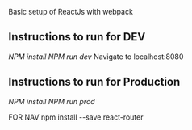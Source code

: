Basic setup of ReactJs with webpack


## Instructions to run for DEV
*NPM install*
*NPM run dev*
Navigate to localhost:8080

## Instructions to run for Production
*NPM install*
*NPM run prod*



FOR NAV
npm install --save react-router